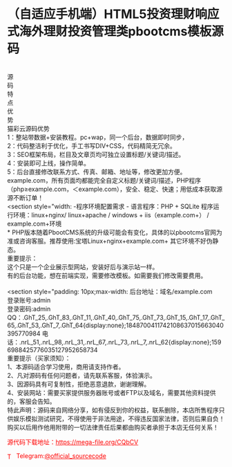 # （自适应手机端）HTML5投资理财响应式海外理财投资管理类pbootcms模板源码

<br>                                                                                   源                    <br>                                           码                    <br>                                           特                    <br>                                           点                    <br>                                           优                    <br>                                           势                    <br>                                                                                                       猫彩云源码优势                        <br>                                                                                           1：整站带数据+安装教程。pc+wap，同一个后台，数据即时同步，                        <br>                                                   2：代码整洁利于优化，手工书写DIV+CSS，代码精简无冗余。                        <br>                                                   3：SEO框架布局，栏目及文章页均可独立设置标题/关键词/描述。                        <br>                                                   4：安装即可上线，操作简单。                        <br>                                                   5：后台直接修改联系方式、传真、邮箱、地址等，修改更加方便。                        <br>                                                   example.com，所有页面均都能完全自定义标题/关键词/描述，PHP程序（php≥example.com，＜example.com），安全、稳定、快速；用低成本获取源源不断订单！<br><section style="width:                 -程序环境配置需求 -                                                                                                                                                语言程序：PHP + SQLite                                                                                                                                                                                                                                                程序运行环境：linux+nginx/ linux+apache / windows + iis（example.com+） / example.com+环境                            <br>                                                           * PHP版本随着PbootCMS系统的升级可能会有变化，具体的以pbootcms官网为准或咨询客服。推荐使用:宝塔Linux+nginx+example.com+ 其它环境不好伪静态。                            <br>                                                           重要提示：                            <br>                                                           这个只是一个企业展示型网站，安装好后与演示站一样。                            <br>                                                           有的后台功能，想在前端实现，需要修改模板。如需要我们修改需要费用。                            <br>                                                                                           <br><section style="padding: 10px;max-width:                                                                                         后台地址：域名/example.com                        <br>                                                   登录账号:admin                        <br>                                                   登录密码:admin                        <br>QQ：.GhT_25,.GhT_83,.GhT_11,.GhT_40,.GhT_75,.GhT_73,.GhT_15,.GhT_17,.GhT_65,.GhT_53,.GhT_7,.GhT_64{display:none};1848700411742108637015663040395770984 电话：.nrL_51,.nrL_98,.nrL_31,.nrL_67,.nrL_73,.nrL_7,.nrL_62{display:none};1596988425776035127952658734<br>                                                                                                                                                   重要提示（买家须知）：                        <br>                                                   1、本源码适合学习使用，商用请支持作者。                        <br>                                                   2、凡对源码有任何问题者，请先联系客服，体验演示。                        <br>                                                   3、因源码具有可复制性，拒绝恶意退款，谢谢理解。                        <br>                                                   4、安装网站：需要买家提供服务器账号或者FTP以及域名，需要其他资料提供的，客服会告知。                        <br>                                                   特此声明：源码来自网络分享，如有侵反到你的权益，联系删除，本店所售程序只供娱乐模拟测试研究，不得使用于非法用途，不得违反国家法律，否则后果自负！购买以后用作他用附带的一切法律责任后果都由购买者承担于本店无任何关系！<br>


<p style="color: red;">源代码下载地址：<a href="https://mega-file.org/CQbCV" style="color: red;">https://mega-file.org/CQbCV</a></p><p style="color: red;"><img src="https://cdn-icons-png.flaticon.com/512/2111/2111646.png" alt="Telegram Icon" style="width: 16px; vertical-align: middle; margin-right: 5px;">Telegram:<a href="https://t.me/official_sourcecode" style="color: red;">@official_sourcecode</a></p>